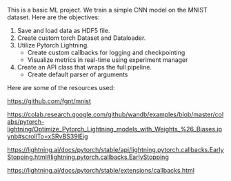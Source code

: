 This is a basic ML project. We train a simple CNN model on the MNIST dataset. Here are the objectives:

1) Save and load data as HDF5 file.
2) Create custom torch Dataset and Dataloader.
3) Utilize Pytorch Lightning.
    - Create custom callbacks for logging and checkpointing
    - Visualize metrics in real-time using experiment manager
4) Create an API class that wraps the full pipeline.
    - Create default parser of arguments


Here are some of the resources used:

https://github.com/fgnt/mnist

https://colab.research.google.com/github/wandb/examples/blob/master/colabs/pytorch-lightning/Optimize_Pytorch_Lightning_models_with_Weights_%26_Biases.ipynb#scrollTo=xSRvBS39lEig

https://lightning.ai/docs/pytorch/stable/api/lightning.pytorch.callbacks.EarlyStopping.html#lightning.pytorch.callbacks.EarlyStopping

https://lightning.ai/docs/pytorch/stable/extensions/callbacks.html
